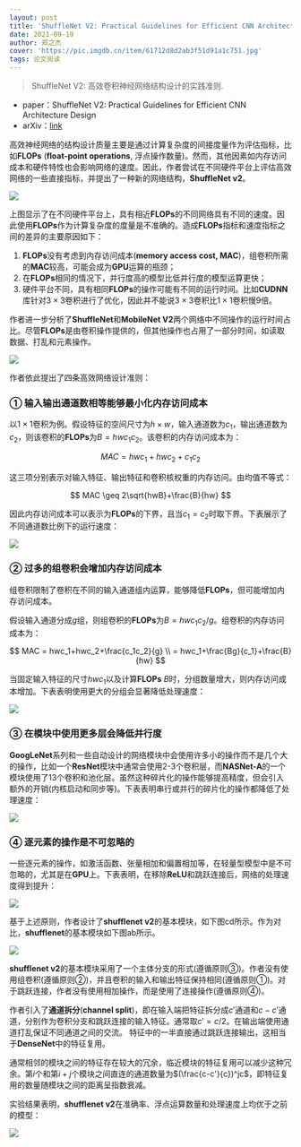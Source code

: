 ```yaml
---
layout: post
title: 'ShuffleNet V2: Practical Guidelines for Efficient CNN Architecture Design'
date: 2021-09-19
author: 郑之杰
cover: 'https://pic.imgdb.cn/item/61712d8d2ab3f51d91a1c751.jpg'
tags: 论文阅读
---
```


> ShuffleNet V2: 高效卷积神经网络结构设计的实践准则.

- paper：ShuffleNet V2: Practical Guidelines for Efficient CNN Architecture Design
- arXiv：[link](https://arxiv.org/abs/1807.11164)

高效神经网络的结构设计质量主要是通过计算复杂度的间接度量作为评估指标，比如**FLOPs** (**float-point operations**, 浮点操作数量)。然而，其他因素如内存访问成本和硬件特性也会影响网络的速度。因此，作者尝试在不同硬件平台上评估高效网络的一些直接指标，并提出了一种新的网络结构，**ShuffleNet v2**。

![](https://pic.imgdb.cn/item/617140032ab3f51d91b5fcd6.jpg)

上图显示了在不同硬件平台上，具有相近**FLOPs**的不同网络具有不同的速度。因此使用**FLOPs**作为计算复杂度的度量是不准确的。造成**FLOPs**指标和速度指标之间的差异的主要原因如下：
1. **FLOPs**没有考虑到内存访问成本(**memory access cost, MAC**)，组卷积所需的**MAC**较高，可能会成为**GPU**运算的瓶颈；
2. 在**FLOPs**相同的情况下，并行度高的模型比低并行度的模型运算更快；
3. 硬件平台不同，具有相同**FLOPs**的操作可能有不同的运行时间。比如**CUDNN**库针对$3\times 3$卷积进行了优化，因此并不能说$3\times 3$卷积比$1\times 1$卷积慢$9$倍。

作者进一步分析了**ShuffleNet**和**MobileNet V2**两个网络中不同操作的运行时间占比。尽管**FLOPs**是由卷积操作提供的，但其他操作也占用了一部分时间，如读取数据、打乱和元素操作。

![](https://pic.imgdb.cn/item/6172148f2ab3f51d9173d803.jpg)

作者依此提出了四条高效网络设计准则：

### ① 输入输出通道数相等能够最小化内存访问成本

以$1\times 1$卷积为例。假设特征的空间尺寸为$h\times w$，输入通道数为$c_1$，输出通道数为$c_2$，则该卷积的**FLOPs**为$B=hwc_1c_2$。该卷积的内存访问成本为：

$$ MAC = hwc_1+hwc_2+c_1c_2 $$

这三项分别表示对输入特征、输出特征和卷积核权重的内存访问。由均值不等式：

$$ MAC \geq 2\sqrt{hwB}+\frac{B}{hw} $$

因此内存访问成本可以表示为**FLOPs**的下界，且当$c_1=c_2$时取下界。下表展示了不同通道数比例下的运行速度：

![](https://pic.imgdb.cn/item/617218ea2ab3f51d91768cb9.jpg)

### ② 过多的组卷积会增加内存访问成本

组卷积限制了卷积在不同的输入通道组内运算，能够降低**FLOPs**，但可能增加内存访问成本。

假设输入通道分成$g$组，则组卷积的**FLOPs**为$B=hwc_1c_2/g$。组卷积的内存访问成本为：

$$ MAC = hwc_1+hwc_2+\frac{c_1c_2}{g} \\ = hwc_1+\frac{Bg}{c_1}+\frac{B}{hw} $$

当固定输入特征的尺寸$hwc_1$以及计算**FLOPs** $B$时，分组数量增大，则内存访问成本增加。下表表明使用更大的分组会显著降低处理速度：

![](https://pic.imgdb.cn/item/61721b3d2ab3f51d9177e545.jpg)

### ③ 在模块中使用更多层会降低并行度

**GoogLeNet**系列和一些自动设计的网络模块中会使用许多小的操作而不是几个大的操作，比如一个**ResNet**模块中通常会使用$2$-$3$个卷积层，而**NASNet-A**的一个模块使用了$13$个卷积和池化层。虽然这种碎片化的操作能够提高精度，但会引入额外的开销(内核启动和同步等)。下表表明串行或并行的碎片化的操作都降低了处理速度：

![](https://pic.imgdb.cn/item/617220862ab3f51d917ba261.jpg)

### ④ 逐元素的操作是不可忽略的

一些逐元素的操作，如激活函数、张量相加和偏置相加等，在轻量型模型中是不可忽略的，尤其是在**GPU**上。下表表明，在移除**ReLU**和跳跃连接后，网络的处理速度得到提升：

![](https://pic.imgdb.cn/item/617221962ab3f51d917c38da.jpg)

基于上述原则，作者设计了**shufflenet v2**的基本模块，如下图cd所示。作为对比，**shufflenet**的基本模块如下图ab所示。

![](https://pic.imgdb.cn/item/617224102ab3f51d917de14f.jpg)

**shufflenet v2**的基本模块采用了一个主体分支的形式(遵循原则③)。作者没有使用组卷积(遵循原则②)，并且卷积的输入和输出特征保持相同(遵循原则①)。对于跳跃连接，作者没有使用相加操作，而是使用了连接操作(遵循原则④)。

作者引入了**通道拆分**(**channel split**)，即在输入端把特征拆分成$c'$通道和$c-c'$通道，分别作为卷积分支和跳跃连接的输入特征。通常取$c'=c/2$。在输出端使用通道打乱保证不同通道之间的交流。
特征中的一半直接通过跳跃连接输出，这相当于**DenseNet**中的特征复用。

通常相邻的模块之间的特征存在较大的冗余，临近模块的特征复用可以减少这种冗余。第$i$个和第$i+j$个模块之间直连的通道数量为$(\frac{c-c'}{c})^jc$，即特征复用的数量随模块之间的距离呈指数衰减。

实验结果表明，**shufflenet v2**在准确率、浮点运算数量和处理速度上均优于之前的模型：

![](https://pic.imgdb.cn/item/617229b42ab3f51d9181d8b1.jpg)
